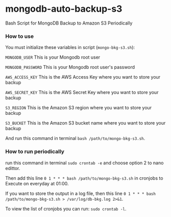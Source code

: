 # mongodb-auto-backup-s3
Bash Script for MongoDB Backup to Amazon S3 Periodically


### How to use
You must initialize these variables in script (`mongo-bkg-s3.sh`):

`MONGODB_USER`       This is your Mongodb root user

`MONGODB_PASSWORD`   This is your Mongodb root user\'s password

`AWS_ACCESS_KEY`     This is the AWS Access Key where you want to store your backup

`AWS_SECRET_KEY`     This is the AWS Secret Key where you want to store your backup

`S3_REGION`          This is the Amazon S3 region where you want to store your backup

`S3_BUCKET`          This is the Amazon S3 bucket name where you want to store your backup

And run this command in terminal `bash /path/to/mongo-bkg-s3.sh`.


### How to run periodically

run this command in terminal `sudo crontab -e` and choose option 2 to nano edittor.

Then add this line `0 1 * * * bash /path/to/mongo-bkg-s3.sh` in cronjobs to Execute on everyday at 01:00.

If you want to store the output in a log file, then this line `0 1 * * * bash /path/to/mongo-bkg-s3.sh > /var/log/db-bkg.log 2>&1`.

To view the list of cronjobs you can run: `sudo crontab -l`.
